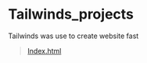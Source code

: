 # Tailwinds_projects
Tailwinds was use to create website fast
>[Index.html](https://github.com/shreyash00007/Tailwinds_projects/blob/main/index.html)
<!---- Live link - https://shreyash00007.github.io/Tailwinds_projects/ ----->
